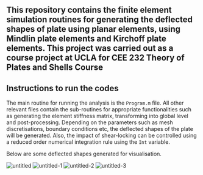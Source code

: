 ## This repository contains the finite element simulation routines for generating the deflected shapes of plate using planar elements, using Mindlin plate elements and Kirchoff plate elements. This project was carried out as a course project at UCLA for CEE 232 Theory of Plates and Shells Course

## Instructions to run the codes

The main routine for running the analysis is the `Program.m` file. All other relevant files contain the sub-routines for appropriate functionalities such as generating the element stiffness matrix, transforming into global level and post-processing. Depending on the parameters such as mesh discretisations, boundary conditions etc, the deflected shapes of the plate will be generated. Also, the impact of shear-locking can be controlled using a reduced order numerical integration rule using the `Int` variable. 

Below are some deflected shapes generated for visualisation. 

![untitled](https://github.com/DevasmitDutta/CEE-232-Theory-of-Plates-and-Shells-Course-Project/assets/76597282/31c68774-ac97-4048-a9d5-13b98990bcf8)
![untitled-1](https://github.com/DevasmitDutta/CEE-232-Theory-of-Plates-and-Shells-Course-Project/assets/76597282/e1405d03-f99f-4021-81e3-8764e0d965f4)
![untitled-2](https://github.com/DevasmitDutta/CEE-232-Theory-of-Plates-and-Shells-Course-Project/assets/76597282/06f28a2c-1619-4940-a0a8-ca92713d2303)
![untitled-3](https://github.com/DevasmitDutta/CEE-232-Theory-of-Plates-and-Shells-Course-Project/assets/76597282/acd2214e-96f1-4ebe-89a7-e60b2f34f0bb)

